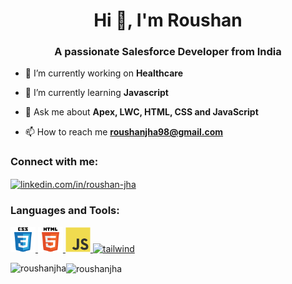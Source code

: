 <h1 align="center">Hi 👋, I'm Roushan</h1>
<h3 align="center">A passionate Salesforce Developer from India</h3>

- 🔭 I’m currently working on **Healthcare**

- 🌱 I’m currently learning **Javascript**

- 💬 Ask me about **Apex, LWC, HTML, CSS and JavaScript**

- 📫 How to reach me **roushanjha98@gmail.com**

<h3 align="left">Connect with me:</h3>
<p align="left">
<a href="https://linkedin.com/in/linkedin.com/in/roushan-jha" target="blank"><img align="center" src="https://raw.githubusercontent.com/rahuldkjain/github-profile-readme-generator/master/src/images/icons/Social/linked-in-alt.svg" alt="linkedin.com/in/roushan-jha" height="30" width="40" /></a>
</p>

<h3 align="left">Languages and Tools:</h3>
<p align="left"> <a href="https://www.w3schools.com/css/" target="_blank" rel="noreferrer"> <img src="https://raw.githubusercontent.com/devicons/devicon/master/icons/css3/css3-original-wordmark.svg" alt="css3" width="40" height="40"/> </a> <a href="https://www.w3.org/html/" target="_blank" rel="noreferrer"> <img src="https://raw.githubusercontent.com/devicons/devicon/master/icons/html5/html5-original-wordmark.svg" alt="html5" width="40" height="40"/> </a> <a href="https://developer.mozilla.org/en-US/docs/Web/JavaScript" target="_blank" rel="noreferrer"> <img src="https://raw.githubusercontent.com/devicons/devicon/master/icons/javascript/javascript-original.svg" alt="javascript" width="40" height="40"/> </a> <a href="https://tailwindcss.com/" target="_blank" rel="noreferrer"> <img src="https://www.vectorlogo.zone/logos/tailwindcss/tailwindcss-icon.svg" alt="tailwind" width="40" height="40"/> </a> </p>

<p><img align="left" src="https://github-readme-stats.vercel.app/api/top-langs?username=roushanjha&show_icons=true&locale=en&layout=compact" alt="roushanjha" /></p>

<!--<p>&nbsp;<img align="center" src="https://github-readme-stats.vercel.app/api?username=roushanjha&show_icons=true&locale=en" alt="roushanjha" /></p>-->

<p><img align="center" src="https://github-readme-streak-stats.herokuapp.com/?user=roushanjha&" alt="roushanjha" /></p>
